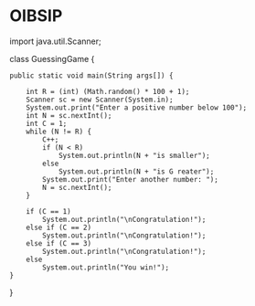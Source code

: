 # OIBSIP
import java.util.Scanner;

class GuessingGame {

    public static void main(String args[]) {

        int R = (int) (Math.random() * 100 + 1);
        Scanner sc = new Scanner(System.in);
        System.out.print("Enter a positive number below 100");
        int N = sc.nextInt();
        int C = 1;
        while (N != R) {
            C++;
            if (N < R)
                System.out.println(N + "is smaller");
            else
                System.out.println(N + "is G reater");
            System.out.print("Enter another number: ");
            N = sc.nextInt();
        }

        if (C == 1)
            System.out.println("\nCongratulation!");
        else if (C == 2)
            System.out.println("\nCongratulation!");
        else if (C == 3)
            System.out.println("\nCongratulation!");
        else
            System.out.println("You win!");
    }
}
